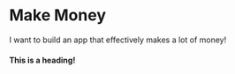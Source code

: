 # Make Money
I want to build an app that effectively makes a lot of money! 

#### This is a heading!
